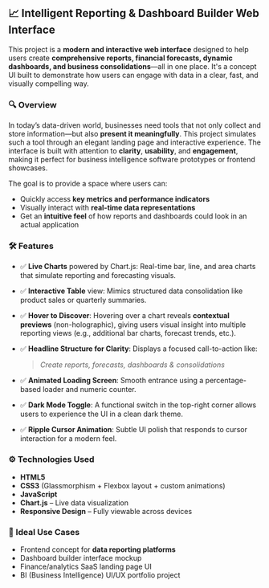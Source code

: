 ## 📈 Intelligent Reporting & Dashboard Builder Web Interface

This project is a **modern and interactive web interface** designed to help users create **comprehensive reports, financial forecasts, dynamic dashboards, and business consolidations**—all in one place. It's a concept UI built to demonstrate how users can engage with data in a clear, fast, and visually compelling way.

### 🔍 Overview

In today’s data-driven world, businesses need tools that not only collect and store information—but also **present it meaningfully**. This project simulates such a tool through an elegant landing page and interactive experience. The interface is built with attention to **clarity**, **usability**, and **engagement**, making it perfect for business intelligence software prototypes or frontend showcases.

The goal is to provide a space where users can:

* Quickly access **key metrics and performance indicators**
* Visually interact with **real-time data representations**
* Get an **intuitive feel** of how reports and dashboards could look in an actual application


### 🛠️ Features

* ✅ **Live Charts** powered by Chart.js:
  Real-time bar, line, and area charts that simulate reporting and forecasting visuals.

* ✅ **Interactive Table** view:
  Mimics structured data consolidation like product sales or quarterly summaries.

* ✅ **Hover to Discover**:
  Hovering over a chart reveals **contextual previews** (non-holographic), giving users visual insight into multiple reporting views (e.g., additional bar charts, forecast trends, etc.).

* ✅ **Headline Structure for Clarity**:
  Displays a focused call-to-action like:

  > *Create reports, forecasts, dashboards & consolidations*

* ✅ **Animated Loading Screen**:
  Smooth entrance using a percentage-based loader and numeric counter.

* ✅ **Dark Mode Toggle**:
  A functional switch in the top-right corner allows users to experience the UI in a clean dark theme.

* ✅ **Ripple Cursor Animation**:
  Subtle UI polish that responds to cursor interaction for a modern feel.


### ⚙️ Technologies Used

* **HTML5**
* **CSS3** (Glassmorphism + Flexbox layout + custom animations)
* **JavaScript**
* **Chart.js** – Live data visualization
* **Responsive Design** – Fully viewable across devices


### 🎯 Ideal Use Cases

* Frontend concept for **data reporting platforms**
* Dashboard builder interface mockup
* Finance/analytics SaaS landing page UI
* BI (Business Intelligence) UI/UX portfolio project
